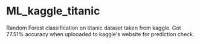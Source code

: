 # ML_kaggle_titanic
Random Forest classification on titanic dataset taken from kaggle. Got 77.51% accuracy when uplooaded to kaggle's website for prediction check.
